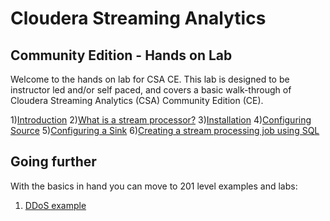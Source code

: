 # Cloudera Streaming Analytics

## Community Edition - Hands on Lab

Welcome to the hands on lab for CSA CE. This lab is designed to be instructor led and/or self paced, and covers a basic walk-through of Cloudera Streaming Analytics (CSA) Community Edition (CE).

1)[Introduction](lesson/introduction.md)
2)[What is a stream processor?](lesson/what_is_a_stream_processor.md)
3)[Installation](lesson/installation.md)
4)[Configuring Source](lesson/configure_source.md)
5)[Configuring a Sink](lesson/configure_sink.md)
6)[Creating a stream processing job using SQL](lesson/stream_processing_job.md)


## Going further

With the basics in hand you can move to 201 level examples and labs:

1) [DDoS example](201/ddos_attack/)
